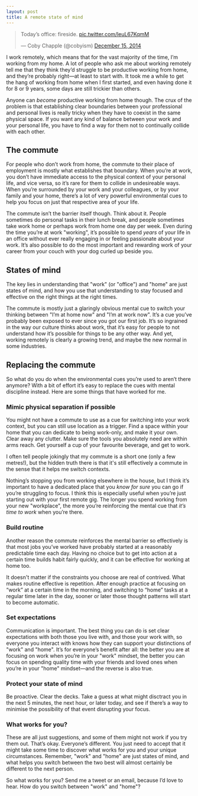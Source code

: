 ```yaml
---
layout: post
title: A remote state of mind
---
```


<blockquote class="twitter-tweet" lang="en"><p>Today’s office: fireside. <a href="http://t.co/leuL67KqmM">pic.twitter.com/leuL67KqmM</a></p>&mdash; Coby Chapple (@cobyism) <a href="https://twitter.com/cobyism/status/544515995411677186">December 15, 2014</a></blockquote>
<script async src="//platform.twitter.com/widgets.js" charset="utf-8"></script>

I work remotely, which means that for the vast majority of the time, I’m working from my home. A lot of people who ask me about working remotely tell me that they think they’d struggle to be productive working from home, and they’re probably right—at least to start with. It took me a while to get the hang of working from home when I first started, and even having done it for 8 or 9 years, some days are still trickier than others.

Anyone can *become* productive working from home though. The crux of the problem is that establishing clear boundaries between your professional and personal lives is really tricky when they have to coexist in the same physical space. If you want any kind of balance between your work and your personal life, you have to find a way for them not to continually collide with each other.

## The commute

For people who don’t work from home, the commute to their place of employment is mostly what establishes that boundary. When you’re at work, you don’t have immediate access to the physical context of your personal life, and vice versa, so it’s rare for them to collide in undesireable ways. When you’re surrounded by your work and your colleagues, or by your family and your home, there’s a lot of very powerful environmental cues to help you focus on just that respective area of your life.

The commute isn’t the barrier itself though. Think about it. People sometimes do personal tasks in their lunch break, and people sometimes take work home or perhaps work from home one day per week. Even during the time you’re at work "working", it’s possible to spend *years* of your life in an office without ever really engaging in or feeling passionate about your work. It’s also possible to do the most important and rewarding work of your career from your couch with your dog curled up beside you.

## States of mind

The key lies in understanding that "work" (or "office") and "home" are just states of mind, and how you use that understanding to stay focused and effective on the right things at the right times.

The commute is mostly just a glaringly obvious mental cue to switch your thinking between "I’m at home now" and "I’m at work now". It’s a cue you’ve probably been exposed to ever since you got our first job. It’s so ingrained in the way our culture thinks about work, that it’s easy for people to not understand how it’s possible for things to be any other way. And yet, working remotely is clearly a growing trend, and maybe the new normal in some industries.

## Replacing the commute

So what do you do when the environmental cues you’re used to aren’t there anymore? With a bit of effort it’s easy to replace the cues with mental discipline instead. Here are some things that have worked for me.

### Mimic physical separation if possible

You might not have a commute to use as a cue for switching into your work context, but you can still use location as a trigger. Find a space within your home that you can dedicate to being work-only, and make it your own. Clear away any clutter. Make sure the tools you absolutely need are within arms reach. Get yourself a cup of your favourite beverage, and get to work.

I often tell people jokingly that my commute is a short one (only a few metres!), but the hidden truth there is that it's still effectively a commute in the sense that it helps me switch contexts.

Nothing’s stopping you from working elsewhere in the house, but I think it’s important to have a dedicated place that you *know for sure* you can go if you’re struggling to focus. I think this is especially useful when you’re just starting out with your first remote gig. The longer you spend working from your new "workplace", the more you’re reinforcing the mental cue that *it’s time to work* when you’re there.

### Build routine

Another reason the commute reinforces the mental barrier so effectively is that most jobs you’ve worked have probably started at a reasonably predictable time each day. Having no choice but to get into action at a certain time builds habit fairly quickly, and it can be effective for working at home too.

It doesn't matter if the constraints you choose are real of contrived. What makes routine effective is repetition. After enough practice at focusing on “work” at a certain time in the morning, and switching to “home” tasks at a regular time later in the day, sooner or later those thought patterns will start to become automatic.

### Set expectations

Communication is important. The best thing you can do is set clear expectations with both those you live with, and those your work with, so everyone you interact with knows how they can support your distinctions of "work" and "home". It’s for everyone’s benefit after all: the better you are at focusing on work when you’re in your "work" mindset, the better you can focus on spending quality time with your friends and loved ones when you’re in your "home" mindset—and the reverse is also true.

### Protect your state of mind

Be proactive. Clear the decks. Take a guess at what might disctract you in the next 5 minutes, the next hour, or later today, and see if there’s a way to minimise the possibility of that event disrupting your focus.

### What works for you?

These are all just suggestions, and some of them might not work if you try them out. That’s okay. Everyone’s different. You just need to accept that it might take some time to discover what works for you and your unique circumstances. Remember, "work" and "home" are just states of mind, and what helps you switch between the two best will almost certainly be different to the next person.

So what works for you? Send me a tweet or an email, because I’d love to hear. How do you switch between "work" and "home"?
